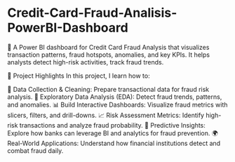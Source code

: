 # Credit-Card-Fraud-Analisis-PowerBI-Dashboard
🚀 A Power BI dashboard for Credit Card Fraud Analysis that visualizes transaction patterns, fraud hotspots, anomalies, and key KPIs. It helps analysts detect high-risk activities, track fraud trends.

🚀 Project Highlights
In this project, I learn how to:

🧹 Data Collection & Cleaning: Prepare transactional data for fraud risk analysis.
🔎 Exploratory Data Analysis (EDA): Detect fraud trends, patterns, and anomalies.
📊 Build Interactive Dashboards: Visualize fraud metrics with slicers, filters, and drill-downs.
📈 Risk Assessment Metrics: Identify high-risk transactions and analyze fraud probability.
🤖 Predictive Insights: Explore how banks can leverage BI and analytics for fraud prevention.
🌍 Real-World Applications: Understand how financial institutions detect and combat fraud daily.
